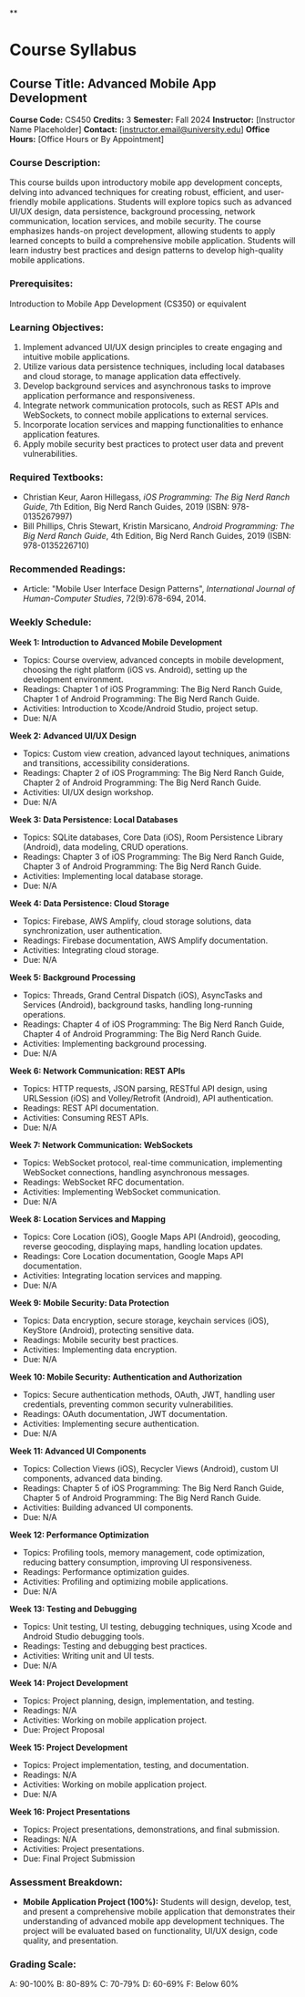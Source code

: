 **
# Course Syllabus
## Course Title: Advanced Mobile App Development
**Course Code:** CS450
**Credits:** 3
**Semester:** Fall 2024
**Instructor:** [Instructor Name Placeholder]
**Contact:** [instructor.email@university.edu]
**Office Hours:** [Office Hours or By Appointment]

### Course Description:
This course builds upon introductory mobile app development concepts, delving into advanced techniques for creating robust, efficient, and user-friendly mobile applications. Students will explore topics such as advanced UI/UX design, data persistence, background processing, network communication, location services, and mobile security. The course emphasizes hands-on project development, allowing students to apply learned concepts to build a comprehensive mobile application. Students will learn industry best practices and design patterns to develop high-quality mobile applications.

### Prerequisites:
Introduction to Mobile App Development (CS350) or equivalent

### Learning Objectives:
1.  Implement advanced UI/UX design principles to create engaging and intuitive mobile applications.
2.  Utilize various data persistence techniques, including local databases and cloud storage, to manage application data effectively.
3.  Develop background services and asynchronous tasks to improve application performance and responsiveness.
4.  Integrate network communication protocols, such as REST APIs and WebSockets, to connect mobile applications to external services.
5.  Incorporate location services and mapping functionalities to enhance application features.
6.  Apply mobile security best practices to protect user data and prevent vulnerabilities.

### Required Textbooks:
- Christian Keur, Aaron Hillegass, *iOS Programming: The Big Nerd Ranch Guide*, 7th Edition, Big Nerd Ranch Guides, 2019 (ISBN: 978-0135267997)
- Bill Phillips, Chris Stewart, Kristin Marsicano, *Android Programming: The Big Nerd Ranch Guide*, 4th Edition, Big Nerd Ranch Guides, 2019 (ISBN: 978-0135226710)

### Recommended Readings:
- Article: "Mobile User Interface Design Patterns", *International Journal of Human-Computer Studies*, 72(9):678-694, 2014.

### Weekly Schedule:
**Week 1: Introduction to Advanced Mobile Development**
- Topics: Course overview, advanced concepts in mobile development, choosing the right platform (iOS vs. Android), setting up the development environment.
- Readings: Chapter 1 of iOS Programming: The Big Nerd Ranch Guide, Chapter 1 of Android Programming: The Big Nerd Ranch Guide.
- Activities: Introduction to Xcode/Android Studio, project setup.
- Due: N/A

**Week 2: Advanced UI/UX Design**
- Topics: Custom view creation, advanced layout techniques, animations and transitions, accessibility considerations.
- Readings: Chapter 2 of iOS Programming: The Big Nerd Ranch Guide, Chapter 2 of Android Programming: The Big Nerd Ranch Guide.
- Activities: UI/UX design workshop.
- Due: N/A

**Week 3: Data Persistence: Local Databases**
- Topics: SQLite databases, Core Data (iOS), Room Persistence Library (Android), data modeling, CRUD operations.
- Readings: Chapter 3 of iOS Programming: The Big Nerd Ranch Guide, Chapter 3 of Android Programming: The Big Nerd Ranch Guide.
- Activities: Implementing local database storage.
- Due: N/A

**Week 4: Data Persistence: Cloud Storage**
- Topics: Firebase, AWS Amplify, cloud storage solutions, data synchronization, user authentication.
- Readings: Firebase documentation, AWS Amplify documentation.
- Activities: Integrating cloud storage.
- Due: N/A

**Week 5: Background Processing**
- Topics: Threads, Grand Central Dispatch (iOS), AsyncTasks and Services (Android), background tasks, handling long-running operations.
- Readings: Chapter 4 of iOS Programming: The Big Nerd Ranch Guide, Chapter 4 of Android Programming: The Big Nerd Ranch Guide.
- Activities: Implementing background processing.
- Due: N/A

**Week 6: Network Communication: REST APIs**
- Topics: HTTP requests, JSON parsing, RESTful API design, using URLSession (iOS) and Volley/Retrofit (Android), API authentication.
- Readings: REST API documentation.
- Activities: Consuming REST APIs.
- Due: N/A

**Week 7: Network Communication: WebSockets**
- Topics: WebSocket protocol, real-time communication, implementing WebSocket connections, handling asynchronous messages.
- Readings: WebSocket RFC documentation.
- Activities: Implementing WebSocket communication.
- Due: N/A

**Week 8: Location Services and Mapping**
- Topics: Core Location (iOS), Google Maps API (Android), geocoding, reverse geocoding, displaying maps, handling location updates.
- Readings: Core Location documentation, Google Maps API documentation.
- Activities: Integrating location services and mapping.
- Due: N/A

**Week 9: Mobile Security: Data Protection**
- Topics: Data encryption, secure storage, keychain services (iOS), KeyStore (Android), protecting sensitive data.
- Readings: Mobile security best practices.
- Activities: Implementing data encryption.
- Due: N/A

**Week 10: Mobile Security: Authentication and Authorization**
- Topics: Secure authentication methods, OAuth, JWT, handling user credentials, preventing common security vulnerabilities.
- Readings: OAuth documentation, JWT documentation.
- Activities: Implementing secure authentication.
- Due: N/A

**Week 11: Advanced UI Components**
- Topics: Collection Views (iOS), Recycler Views (Android), custom UI components, advanced data binding.
- Readings: Chapter 5 of iOS Programming: The Big Nerd Ranch Guide, Chapter 5 of Android Programming: The Big Nerd Ranch Guide.
- Activities: Building advanced UI components.
- Due: N/A

**Week 12: Performance Optimization**
- Topics: Profiling tools, memory management, code optimization, reducing battery consumption, improving UI responsiveness.
- Readings: Performance optimization guides.
- Activities: Profiling and optimizing mobile applications.
- Due: N/A

**Week 13: Testing and Debugging**
- Topics: Unit testing, UI testing, debugging techniques, using Xcode and Android Studio debugging tools.
- Readings: Testing and debugging best practices.
- Activities: Writing unit and UI tests.
- Due: N/A

**Week 14: Project Development**
- Topics: Project planning, design, implementation, and testing.
- Readings: N/A
- Activities: Working on mobile application project.
- Due: Project Proposal

**Week 15: Project Development**
- Topics: Project implementation, testing, and documentation.
- Readings: N/A
- Activities: Working on mobile application project.
- Due: N/A

**Week 16: Project Presentations**
- Topics: Project presentations, demonstrations, and final submission.
- Readings: N/A
- Activities: Project presentations.
- Due: Final Project Submission

### Assessment Breakdown:
*   **Mobile Application Project (100%):** Students will design, develop, test, and present a comprehensive mobile application that demonstrates their understanding of advanced mobile app development techniques. The project will be evaluated based on functionality, UI/UX design, code quality, and presentation.

### Grading Scale:
A: 90-100%
B: 80-89%
C: 70-79%
D: 60-69%
F: Below 60%